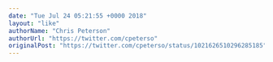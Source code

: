 ```yaml
---
date: "Tue Jul 24 05:21:55 +0000 2018"
layout: "like"
authorName: "Chris Peterson"
authorUrl: "https://twitter.com/cpeterso"
originalPost: "https://twitter.com/cpeterso/status/1021626510296285185"
---
```

